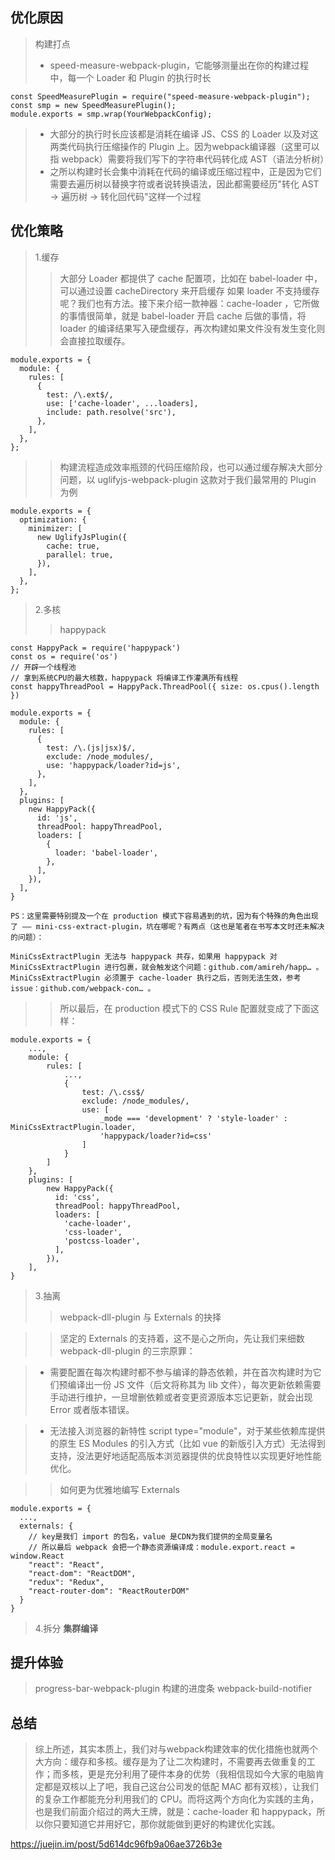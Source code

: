 ## 优化原因
> 构建打点
>+ speed-measure-webpack-plugin，它能够测量出在你的构建过程中，每一个 Loader 和 Plugin 的执行时长
```
const SpeedMeasurePlugin = require("speed-measure-webpack-plugin");
const smp = new SpeedMeasurePlugin();
module.exports = smp.wrap(YourWebpackConfig);
```
>+ 大部分的执行时长应该都是消耗在编译 JS、CSS 的 Loader 以及对这两类代码执行压缩操作的 Plugin 上。因为webpack编译器（这里可以指 webpack）需要将我们写下的字符串代码转化成 AST（语法分析树）
>+ 之所以构建时长会集中消耗在代码的编译或压缩过程中，正是因为它们需要去遍历树以替换字符或者说转换语法，因此都需要经历"转化 AST -> 遍历树 -> 转化回代码"这样一个过程

## 优化策略
> 1.缓存
>>大部分 Loader 都提供了 cache 配置项，比如在 babel-loader 中，可以通过设置 cacheDirectory 来开启缓存
>>如果 loader 不支持缓存呢？我们也有方法。接下来介绍一款神器：cache-loader ，它所做的事情很简单，就是 babel-loader 开启 cache 后做的事情，将 loader 的编译结果写入硬盘缓存，再次构建如果文件没有发生变化则会直接拉取缓存。
```
module.exports = {
  module: {
    rules: [
      {
        test: /\.ext$/,
        use: ['cache-loader', ...loaders],
        include: path.resolve('src'),
      },
    ],
  },
};

```
>>构建流程造成效率瓶颈的代码压缩阶段，也可以通过缓存解决大部分问题，以 uglifyjs-webpack-plugin 这款对于我们最常用的 Plugin 为例
```
module.exports = {
  optimization: {
    minimizer: [
      new UglifyJsPlugin({
        cache: true,
        parallel: true,
      }),
    ],
  },
};

```
> 2.多核
>>happypack 
```
const HappyPack = require('happypack')
const os = require('os')
// 开辟一个线程池
// 拿到系统CPU的最大核数，happypack 将编译工作灌满所有线程
const happyThreadPool = HappyPack.ThreadPool({ size: os.cpus().length })

module.exports = {
  module: {
    rules: [
      {
        test: /\.(js|jsx)$/,
        exclude: /node_modules/,
        use: 'happypack/loader?id=js',
      },
    ],
  },
  plugins: [
    new HappyPack({
      id: 'js',
      threadPool: happyThreadPool,
      loaders: [
        {
          loader: 'babel-loader',
        },
      ],
    }),
  ],
}
```
```
PS：这里需要特别提及一个在 production 模式下容易遇到的坑，因为有个特殊的角色出现了 —— mini-css-extract-plugin，坑在哪呢？有两点（这也是笔者在书写本文时还未解决的问题）：

MiniCssExtractPlugin 无法与 happypack 共存，如果用 happypack 对 MiniCssExtractPlugin 进行包裹，就会触发这个问题：github.com/amireh/happ… 。
MiniCssExtractPlugin 必须置于 cache-loader 执行之后，否则无法生效，参考issue：github.com/webpack-con… 。

```
>>所以最后，在 production 模式下的 CSS Rule 配置就变成了下面这样：
```
module.exports = {
    ...,
    module: {
        rules: [
            ...,
            {
                test: /\.css$/
                exclude: /node_modules/,
                use: [
                    _mode === 'development' ? 'style-loader' : MiniCssExtractPlugin.loader,
                    'happypack/loader?id=css'
                ]
            }
        ]
    },
    plugins: [
        new HappyPack({
          id: 'css',
          threadPool: happyThreadPool,
          loaders: [
            'cache-loader',
            'css-loader',
            'postcss-loader',
          ],
        }),
    ],
}
```
> 3.抽离
>> webpack-dll-plugin 与 Externals 的抉择

>> 坚定的 Externals 的支持着，这不是心之所向，先让我们来细数 webpack-dll-plugin 的三宗原罪：

>+ 需要配置在每次构建时都不参与编译的静态依赖，并在首次构建时为它们预编译出一份 JS 文件（后文将称其为 lib 文件），每次更新依赖需要手动进行维护，一旦增删依赖或者变更资源版本忘记更新，就会出现 Error 或者版本错误。

>+ 无法接入浏览器的新特性 script type="module"，对于某些依赖库提供的原生 ES Modules 的引入方式（比如 vue 的新版引入方式）无法得到支持，没法更好地适配高版本浏览器提供的优良特性以实现更好地性能优化。

>> 如何更为优雅地编写 Externals
```
module.exports = {
  ...,
  externals: {
    // key是我们 import 的包名，value 是CDN为我们提供的全局变量名
    // 所以最后 webpack 会把一个静态资源编译成：module.export.react = window.React
    "react": "React",
    "react-dom": "ReactDOM",
    "redux": "Redux",
    "react-router-dom": "ReactRouterDOM"
  }
}

```
> 4.拆分
**集群编译**

## 提升体验
> progress-bar-webpack-plugin 构建的进度条
> webpack-build-notifier

## 总结
> 综上所述，其实本质上，我们对与webpack构建效率的优化措施也就两个大方向：缓存和多核。缓存是为了让二次构建时，不需要再去做重复的工作；而多核，更是充分利用了硬件本身的优势（我相信现如今大家的电脑肯定都是双核以上了吧，我自己这台公司发的低配 MAC 都有双核），让我们的复杂工作都能充分利用我们的 CPU。而将这两个方向化为实践的主角，也是我们前面介绍过的两大王牌，就是：cache-loader 和 happypack，所以你只要知道它并用好它，那你就能做到更好的构建优化实践。





https://juejin.im/post/5d614dc96fb9a06ae3726b3e